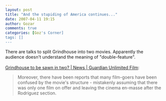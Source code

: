 ```yaml
---
layout: post
title: "And the stupiding of America continues..."
date: 2007-04-11 19:15
author: Gozar
comments: true
categories: [Goz's Corner]
tags: []
---
```

There are talks to split Grindhouse into two movies. Apparently the audience doesn't understand the meaning of "double-feature".<br />
<br />
<a href="http://film.guardian.co.uk/news/story/0,,2054409,00.html">Grindhouse to be sawn in two? | News | Guardian Unlimited Film</a>:<blockquote>Moreover, there have been reports that many film-goers have been confused by the movie's structure - mistakenly assuming that there was only one film on offer and leaving the cinema en-masse after the Rodriguez section.</blockquote>
